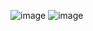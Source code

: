 ![image](https://github.com/user-attachments/assets/f0cd88d2-523e-4956-8de9-6fd632f6490b)
![image](https://github.com/user-attachments/assets/37e9dc6e-39e9-43d2-9a2d-fa18ddae2366)


